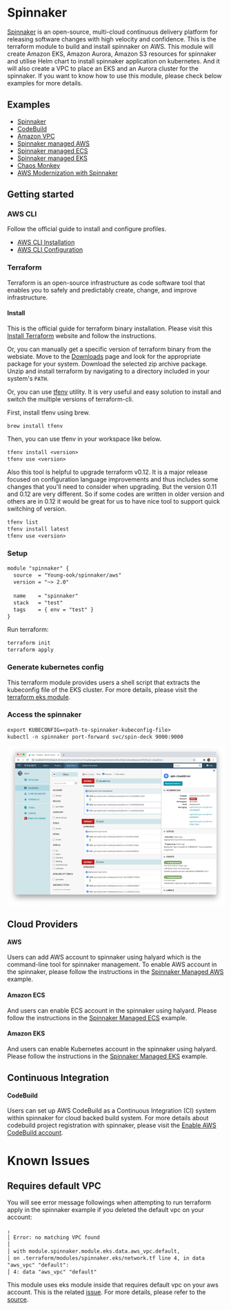 # Spinnaker
[Spinnaker](https://spinnaker.io/) is an open-source, multi-cloud continuous delivery platform for releasing software changes with high velocity and confidence. This is the terraform module to build and install spinnaker on AWS. This module will create Amazon EKS, Amazon Aurora, Amazon S3 resources for spinnaker and utilise Helm chart to install spinnaker application on kubernetes. And it will also create a VPC to place an EKS and an Aurora cluster for the spinnaker. If you want to know how to use this module, please check below examples for more details.

## Examples
- [Spinnaker](https://github.com/Young-ook/terraform-aws-spinnaker/blob/main/examples/spinnaker)
- [CodeBuild](https://github.com/Young-ook/terraform-aws-spinnaker/blob/main/modules/codebuild)
- [Amazon VPC](https://github.com/Young-ook/terraform-aws-spinnaker/blob/main/examples/spinnaker-aware-aws-vpc)
- [Spinnaker managed AWS](https://github.com/Young-ook/terraform-aws-spinnaker/blob/main/examples/spinnaker-managed-aws)
- [Spinnaker managed ECS](https://github.com/Young-ook/terraform-aws-spinnaker/blob/main/examples/spinnaker-managed-ecs)
- [Spinnaker managed EKS](https://github.com/Young-ook/terraform-aws-spinnaker/blob/main/examples/spinnaker-managed-eks)
- [Chaos Monkey](https://github.com/Young-ook/terraform-aws-spinnaker/blob/main/examples/chaosmonkey)
- [AWS Modernization with Spinnaker](https://github.com/Young-ook/terraform-aws-spinnaker/blob/main/examples/aws-modernization-with-spinnaker)

## Getting started
### AWS CLI
Follow the official guide to install and configure profiles.
- [AWS CLI Installation](https://docs.aws.amazon.com/cli/latest/userguide/cli-chap-install.html)
- [AWS CLI Configuration](https://docs.aws.amazon.com/cli/latest/userguide/cli-configure-profiles.html)

### Terraform
Terraform is an open-source infrastructure as code software tool that enables you to safely and predictably create, change, and improve infrastructure.

#### Install
This is the official guide for terraform binary installation. Please visit this [Install Terraform](https://learn.hashicorp.com/tutorials/terraform/install-cli) website and follow the instructions.

Or, you can manually get a specific version of terraform binary from the websiate. Move to the [Downloads](https://www.terraform.io/downloads.html) page and look for the appropriate package for your system. Download the selected zip archive package. Unzip and install terraform by navigating to a directory included in your system's `PATH`.

Or, you can use [tfenv](https://github.com/tfutils/tfenv) utility. It is very useful and easy solution to install and switch the multiple versions of terraform-cli.

First, install tfenv using brew.
```
brew install tfenv
```
Then, you can use tfenv in your workspace like below.
```
tfenv install <version>
tfenv use <version>
```
Also this tool is helpful to upgrade terraform v0.12. It is a major release focused on configuration language improvements and thus includes some changes that you'll need to consider when upgrading. But the version 0.11 and 0.12 are very different. So if some codes are written in older version and others are in 0.12 it would be great for us to have nice tool to support quick switching of version.
```
tfenv list
tfenv install latest
tfenv use <version>
```

### Setup
```hcl
module "spinnaker" {
  source  = "Young-ook/spinnaker/aws"
  version = "~> 2.0"

  name    = "spinnaker"
  stack   = "test"
  tags    = { env = "test" }
}
```
Run terraform:
```
terraform init
terraform apply
```

### Generate kubernetes config
This terraform module provides users a shell script that extracts the kubeconfig file of the EKS cluster. For more details, please visit the [terraform eks module](
https://github.com/Young-ook/terraform-aws-eks/blob/main/README.md#generate-kubernetes-config).

### Access the spinnaker
```
export KUBECONFIG=<path-to-spinnaker-kubeconfig-file>
kubectl -n spinnaker port-forward svc/spin-deck 9000:9000
```
![Spinnaker](https://github.com/Young-ook/terraform-aws-spinnaker/blob/main/images/cluster-management.png)

## Cloud Providers
#### AWS
Users can add AWS account to spinnaker using halyard which is the command-line tool for spinnaker management. To enable AWS account in the spinnaker, please follow the instructions in the [Spinnaker Managed AWS](https://github.com/Young-ook/terraform-aws-spinnaker/blob/main/modules/spinnaker-managed-aws) example.

#### Amazon ECS
And users can enable ECS account in the spinnaker using halyard. Please follow the instructions in the [Spinnaker Managed ECS](https://github.com/Young-ook/terraform-aws-spinnaker/blob/main/modules/spinnaker-managed-ecs) example.

#### Amazon EKS
And users can enable Kubernetes account in the spinnaker using halyard. Please follow the instructions in the [Spinnaker Managed EKS](https://github.com/Young-ook/terraform-aws-spinnaker/blob/main/modules/spinnaker-managed-eks) example.


## Continuous Integration
#### CodeBuild
Users can set up AWS CodeBuild as a Continuous Integration (CI) system within spinnaker for cloud backed build system. For more details about codebuild project registration with spinnaker, please visit the [Enable AWS CodeBuild account](https://github.com/Young-ook/terraform-aws-spinnaker/blob/main/modules/codebuild).

# Known Issues
## Requires default VPC
You will see error message followings when attempting to run terraform apply in the spinnaker example if you deleted the default vpc on your account:
```
╷
│ Error: no matching VPC found
│
│ with module.spinnaker.module.eks.data.aws_vpc.default,
│ on .terraform/modules/spinnaker.eks/network.tf line 4, in data "aws_vpc" "default":
│ 4: data "aws_vpc" "default"
```
This module uses eks module inside that requires default vpc on your aws account. This is the related [issue](https://github.com/Young-ook/terraform-aws-eks/issues/44). For more details, please refer to the [source](https://github.com/Young-ook/terraform-aws-eks/).

